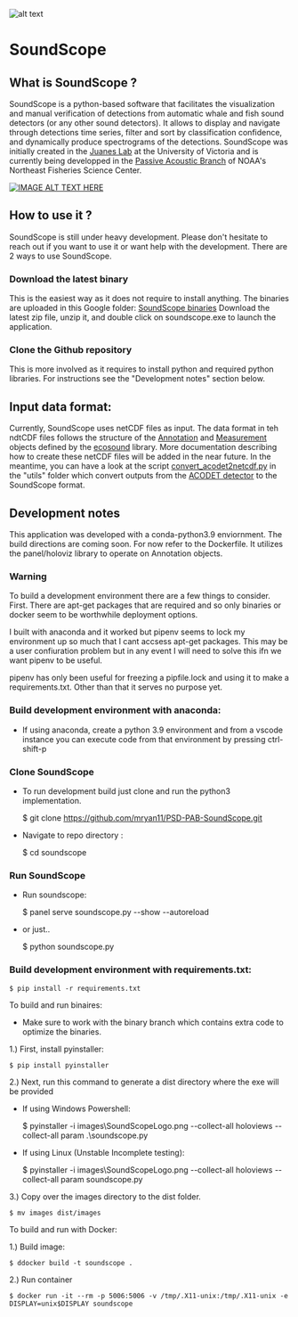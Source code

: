![alt text](inages/SoundScopeWelcome.png) 
# SoundScope

## What is SoundScope ?
SoundScope is a python-based software that facilitates the visualization and manual verification of detections from automatic whale and fish sound detectors (or any other sound detectors). 
It allows to display and navigate through detections time series, filter and sort by classification confidence, and dynamically produce spectrograms of the detections. SoundScope was initially
created in the [Juanes Lab](https://juaneslab.weebly.com/) at the University of Victoria and is currently being developped in the [Passive Acoustic Branch](https://www.fisheries.noaa.gov/new-england-mid-atlantic/endangered-species-conservation/passive-acoustic-research-northeast#:~:text=We%20use%20passive%20acoustic%20technologies,affected%20by%20human%2Dmade%20sounds) of NOAA's Northeast Fisheries Science Center. 

[![IMAGE ALT TEXT HERE](https://img.youtube.com/vi/80ZeSBCuZ4U/0.jpg)](https://www.youtube.com/watch?v=80ZeSBCuZ4U)

## How to use it ?
SoundScope is still under heavy development. Please don't hesitate to reach out if you want to use it or want help with the development. 
There are 2 ways to use SoundScope.

### Download the latest binary 
This is the easiest way as it does not require to install anything. The binaries are uploaded in this Google folder: [SoundScope binaries](https://drive.google.com/drive/folders/1QbgE7wPl62MbmT1tnLElolxzb44AaAhy?usp=sharing)
Download the latest zip file, unzip it, and double click on soundscope.exe to launch the application.

### Clone the Github repository
This is more involved as it requires to install python and required python libraries. For instructions see the "Development notes" section below. 

## Input data format:
Currently, SoundScope uses netCDF files as input. The data format in teh ndtCDF files follows the structure of the [Annotation](https://github.com/xaviermouy/ecosound/blob/master/ecosound/core/annotation.py) and [Measurement](https://github.com/xaviermouy/ecosound/blob/master/ecosound/core/measurement.py) objects defined by the [ecosound](https://github.com/xaviermouy/ecosound) library. 
More documentation describing how to create these netCDF files will be added in the near future. In the meantime, you can have a look at the script [convert_acodet2netcdf.py](https://github.com/xaviermouy/SoundScope/blob/main/utils/convert_acodet2netcdf.py) in the "utils" folder which convert outputs from the [ACODET detector](https://github.com/vskode/acodet) to the SoundScope format.

## Development notes

This application was developed with a conda-python3.9 enviornment. The build directions are coming soon. For now refer to the Dockerfile. It utilizes the panel/holoviz library to operate on Annotation objects.  


### Warning
To build a development environment there are a few things to consider. First. There are apt-get packages that are required and so only binaries or docker seem to be worthwhile deployment options.

I built with anaconda and it worked but pipenv seems to lock my environment up so much that I cant accsess apt-get packages. This may be a user confiuration problem but in any event I will need to solve this ifn we want pipenv to be useful.

pipenv has only been useful for freezing a pipfile.lock and using it to make a requirements.txt. Other than that it serves no purpose yet.





### Build development environment with anaconda:


- If using anaconda, create a python 3.9 environment and from a vscode instance you can execute code from that environment by pressing ctrl-shift-p



### Clone SoundScope

- To run development build just clone and run the python3 implementation.

    $ git clone https://github.com/mryan11/PSD-PAB-SoundScope.git


- Navigate to repo directory :

    $ cd soundscope


### Run SoundScope

- Run soundscope:

    $ panel serve soundscope.py --show --autoreload

- or just..

    $ python soundscope.py


### Build development environment with requirements.txt:


    $ pip install -r requirements.txt


To build and run binaires:

- Make sure to work with the binary branch which contains extra code to optimize the binaries.

1.) First, install pyinstaller:

    $ pip install pyinstaller

2.) Next, run this command to generate a dist directory where the exe will be provided 

- If using Windows Powershell:

    $ pyinstaller -i  images\SoundScopeLogo.png --collect-all holoviews --collect-all param .\soundscope.py

- If using Linux (Unstable Incomplete testing):

    $ pyinstaller -i  images\SoundScopeLogo.png --collect-all holoviews --collect-all param soundscope.py

3.) Copy over the images directory to the dist folder.

    $ mv images dist/images





To build and run with Docker:

1.) Build image:

    $ ddocker build -t soundscope .

2.) Run container

    $ docker run -it --rm -p 5006:5006 -v /tmp/.X11-unix:/tmp/.X11-unix -e DISPLAY=unix$DISPLAY soundscope
